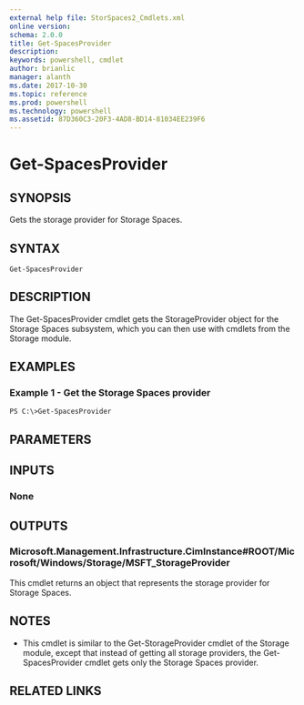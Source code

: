 ```yaml
---
external help file: StorSpaces2_Cmdlets.xml
online version: 
schema: 2.0.0
title: Get-SpacesProvider
description: 
keywords: powershell, cmdlet
author: brianlic
manager: alanth
ms.date: 2017-10-30
ms.topic: reference
ms.prod: powershell
ms.technology: powershell
ms.assetid: 87D360C3-20F3-4AD8-BD14-81034EE239F6
---
```


# Get-SpacesProvider

## SYNOPSIS
Gets the storage provider for Storage Spaces.

## SYNTAX

```
Get-SpacesProvider
```

## DESCRIPTION
The Get-SpacesProvider cmdlet gets the StorageProvider object for the Storage Spaces subsystem, which you can then use with cmdlets from the Storage module.

## EXAMPLES

### Example 1 - Get the Storage Spaces provider
```
PS C:\>Get-SpacesProvider
```

## PARAMETERS

## INPUTS

### None

## OUTPUTS

### Microsoft.Management.Infrastructure.CimInstance#ROOT/Microsoft/Windows/Storage/MSFT_StorageProvider
This cmdlet returns an object that represents the storage provider for Storage Spaces.

## NOTES
* This cmdlet is similar to the Get-StorageProvider cmdlet of the Storage module, except that instead of getting all storage providers, the Get-SpacesProvider cmdlet gets only the Storage Spaces provider.

## RELATED LINKS

